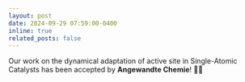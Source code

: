 ```yaml
---
layout: post
date: 2024-09-29 07:59:00-0400
inline: true
related_posts: false
---
```


Our work on the dynamical adaptation of active site in Single-Atomic Catalysts has been accepted by <b>Angewandte Chemie</b>! 🎉🎊
